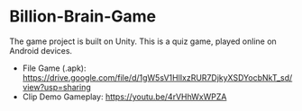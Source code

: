 # Billion-Brain-Game
The game project is built on Unity. This is a quiz game, played online on Android devices.

- File Game (.apk): https://drive.google.com/file/d/1gW5sV1HlIxzRUR7DjkyXSDYocbNkT_sd/view?usp=sharing
- Clip Demo Gameplay: https://youtu.be/4rVHhWxWPZA
